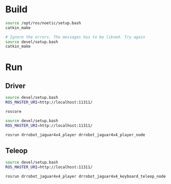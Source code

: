 # Build
```bash
source /opt/ros/noetic/setup.bash 
catkin_make

# Ignore the errors. The messages has to be likned. Try again
source devel/setup.bash
catkin_make
```

# Run 

## Driver

```bash
source devel/setup.bash
ROS_MASTER_URI=http://localhost:11311/

roscore 
```

```bash
source devel/setup.bash
ROS_MASTER_URI=http://localhost:11311/

rosrun drrobot_jaguar4x4_player drrobot_jaguar4x4_player_node
```

## Teleop
```bash
source devel/setup.bash
ROS_MASTER_URI=http://localhost:11311/

rosrun drrobot_jaguar4x4_player drrobot_jaguar4x4_keyboard_teleop_node
```